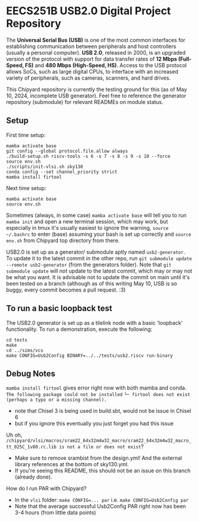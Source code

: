 # EECS251B USB2.0 Digital Project Repository

The **Universal Serial Bus (USB)** is one of the most common interfaces for establishing communication between peripherals
and host controllers (usually a personal computer). **USB 2.0**, released in 2000, is an upgraded version of the protocol
with support for data transfer rates of **12 Mbps (Full-Speed, FS)** and **480 Mbps (High-Speed, HS)**. Access to the USB protocol allows SoCs, such as large digital CPUs, to interface with an increased variety of peripherals, such as cameras, scanners, and hard drives.

This Chipyard repository is currently the testing ground for this (as of May 10, 2024, incomplete USB generator). 
Feel free to reference the generator repository (submodule) for relevant READMEs on module status.

## Setup

First time setup:
```
mamba activate base
git config --global protocol.file.allow always
./build-setup.sh riscv-tools -s 6 -s 7 -s 8 -s 9 -s 10 --force
source env.sh
./scripts/init-vlsi.sh sky130
conda config --set channel_priority strict
mamba install firtool
```

Next time setup:
```
mamba activate base
source env.sh
```
Sometimes (always, in some case) `mamba activate base` will tell you to run `mamba init` and open a new terminal session, which may work, but especially in tmux it's usually easiest to ignore the warning, `source ~/.bashrc` to enter (base) assuming your bash is set up correctly and `source env.sh` from Chipyard top directory from there. 

USB2.0 is set up as a generator/ submodule aptly named `usb2-generator`.
To update it to the latest commit in the other repo, run `git submodule update --remote usb2-generator` (from the generators folder). Note that `git submodule update` will *not* update to the latest commit, which may or may not be what you want.
It is advisable not to update the commit on main until it's been tested on a branch (although as of this writing May 10, USB is so buggy, every commit becomes a pull request. :3)

## To run a basic loopback test

The USB2.0 generator is set up as a tilelink node with a basic 'loopback' functionality.
To run a demonstration, execute the following:
```
cd tests
make
cd ../sims/vcs
make CONFIG=Usb2Config BINARY=../../tests/usb2.riscv run-binary
```

## Debug Notes

``mamba install firtool`` gives error right now with both mamba and conda.
``The following package could not be installed``
``└─ firtool does not exist (perhaps a typo or a missing channel).``
- note that Chisel 3 is being used in build.sbt, would not be issue in Chisel 6
- but if you ignore this eventually you just forget you had this issue

Uh oh, ``/chipyard/vlsi/macros/sram22_64x32m4w32_macro/sram22_64x32m4w32_macro_tt_025C_1v80.rc.lib is not a file or does not exist``?
- Make sure to remove srambist from the design.yml! And the external library references at the bottom of sky130.yml.
- If you're seeing this README, this should not be an issue on this branch (already done).

How do I run PAR with Chipyard?
- In the `vlsi` folder: `make CONFIG=... par` i.e. `make CONFIG=Usb2Config par`
- Note that the average successful Usb2Config PAR right now has been 3-4 hours (from little data points)
